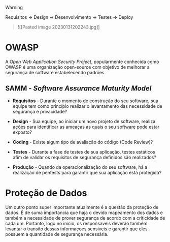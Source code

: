 > [!WARNING] 
> Requisitos -> Design -> Desenvolvimento -> Testes -> Deploy

> ![[Pasted image 20230131202243.jpg]]

# OWASP 

A _Open Web Application Security Project_, popularmente conhecida como OWASP é uma organização open-source com objetivo de melhorar a segurança de software estabelecendo padrões.

## SAMM - _Software Assurance Maturity Model_


- **Requisitos** - Durante o momento de construção do seu software, sua equipe tem como princípio realizar o levantamento das necessidade de segurança e privacidade?

- **Design** - Sua equipe, ao iniciar um novo projeto de software, realiza ações para identificar as ameaças as quais o seu software pode estar exposto?

- **Coding** - Existe algum tipo de avaliação do código (Code Review)?

- **Testes** - Durante a fase de testes de sua aplicação, testes estáticos afim de validar os requisitos de segurança definidos são realizados?   

- **Produção** - Quando da operacionalização do seu software, há a realização de pentests para garantir que sua aplicação está protegida?

# Proteção de Dados

Um outro ponto super importante atualmente é a questão da proteção de dados. É de suma importancia que haja o devido mapeamento dos dados e também a necessidade de prover segurança de acordo com a criticidade de cada um. Portanto, logo no inicio, os responsaveis deverão também levantar o transito dessas informaçoes sensiveis e garantir que eles possuem a quantidade de segurança necessária.


